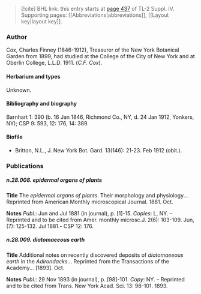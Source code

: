 > [!cite] BHL link: this entry starts at [page 437](https://www.biodiversitylibrary.org/item/103860#page/447/mode/1up) of TL-2 Suppl. IV.
> Supporting pages: [[Abbreviations|abbreviations]], [[Layout key|layout key]].

### Author

Cox, Charles Finney (1846-1912), Treasurer of the New York Botanical Garden from 1899, had studied at the College of the City of New York and at Oberlin College, L.L.D. 1911. (*C.F. Cox*).

#### Herbarium and types

Unknown.

#### Bibliography and biography

Barnhart 1: 390 (b. 16 Jan 1846, Richmond Co., NY, d. 24 Jan 1912, Yonkers, NY); CSP 9: 593, 12: 176, 14: 389.

#### Biofile

- Britton, N.L., J. New York Bot. Gard. 13(146): 21-23. Feb 1912 (obit.).

### Publications

##### n.28.008. epidermal organs of plants

**Title**
The *epidermal organs of plants*. Their morphology and physiology... Reprinted from American Monthly microscopical Journal. 1881. Oct.

**Notes**
*Publ*.: Jun and Jul 1881 (in journal), p. \[1\]-15. *Copies*: L, NY. – Reprinted and to be cited from Amer. monthly microsc.J. 2(6): 103-109. Jun, (7): 125-132. Jul 1881.- CSP 12: 176.

##### n.28.009. diatomaeeous earth

**Title**
Additional notes on recently discovered deposits of *diatomaeeous earth* in the *Adirondacks*... Reprinted from the Transactions of the Academy... \[1893\]. Oct.

**Notes**
*Publ*.: 29 Nov 1893 (in journal), p. \[98\]-101. *Copy*: NY. – Reprinted and to be cited from Trans. New York Acad. Sci. 13: 98-101. 1893.

